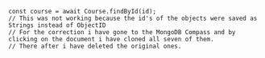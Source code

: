     const course = await Course.findById(id);
    // This was not working because the id's of the objects were saved as Strings instead of ObjectID
    // For the correction i have gone to the MongoDB Compass and by clicking on the document i have cloned all seven of them.
    // There after i have deleted the original ones.
